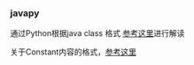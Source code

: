### javapy 

通过Python根据java class 格式 [参考这里](https://docs.oracle.com/javase/specs/jvms/se9/html/jvms-4.html)进行解读

关于Constant内容的格式，[参考这里](https://zhuanlan.zhihu.com/p/33440868)